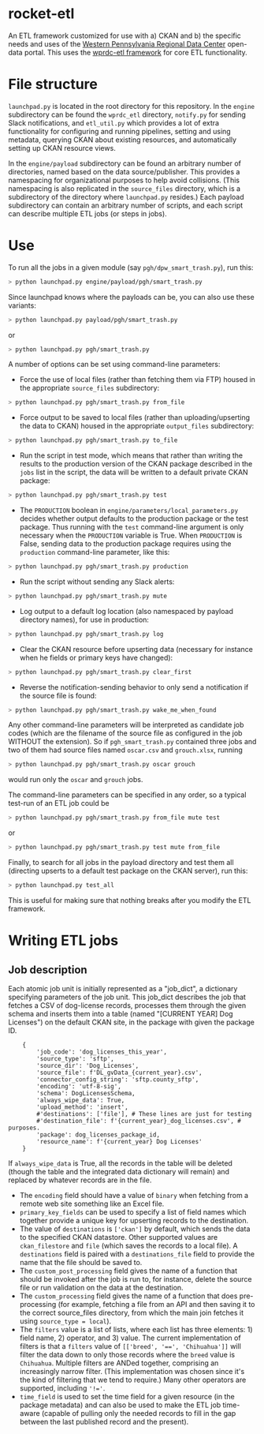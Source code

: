 # rocket-etl
An ETL framework customized for use with a) CKAN and b) the specific needs and uses of the [Western Pennsylvania Regional Data Center](https://www.wprdc.org) open-data portal. This uses the [wprdc-etl framework](https://github.com/WPRDC/wprdc-etl/) for core ETL functionality.

# File structure

`launchpad.py` is located in the root directory for this repository. In the `engine` subdirectory can be found the `wprdc_etl` directory, `notify.py` for sending Slack notifications, and `etl_util.py` which provides a lot of extra functionality for configuring and running pipelines, setting and using metadata, querying CKAN about existing resources, and automatically setting up CKAN resource views.

In the `engine/payload` subdirectory can be found an arbitrary number of directories, named based on the data source/publisher. This provides a namespacing for organizational purposes to help avoid collisions. (This namespacing is also replicated in the `source_files` directory, which is a subdirectory of the directory where `launchpad.py` resides.) Each payload subdirectory can contain an arbitrary number of scripts, and each script can describe multiple ETL jobs (or steps in jobs). 

# Use
To run all the jobs in a given module (say `pgh/dpw_smart_trash.py`), run this:
```bash
> python launchpad.py engine/payload/pgh/smart_trash.py
```

Since launchpad knows where the payloads can be, you can also use these variants:
```bash
> python launchpad.py payload/pgh/smart_trash.py
```
or
```bash
> python launchpad.py pgh/smart_trash.py
```

A number of options can be set using command-line parameters:

* Force the use of local files (rather than fetching them via FTP) housed in the appropriate `source_files` subdirectory:
```bash
> python launchpad.py pgh/smart_trash.py from_file
```

* Force output to be saved to local files (rather than uploading/upserting the data to CKAN) housed in the appropriate `output_files` subdirectory:
```bash
> python launchpad.py pgh/smart_trash.py to_file
```


* Run the script in test mode, which means that rather than writing the results to the production version of the CKAN package described in the `jobs` list in the script, the data will be written to a default private CKAN package:
```bash
> python launchpad.py pgh/smart_trash.py test
```

* The `PRODUCTION` boolean in `engine/parameters/local_parameters.py` decides whether output defaults to the production package or the test package. Thus running with the `test` command-line argument is only necessary when the `PRODUCTION` variable is True. When `PRODUCTION` is False, sending data to the production package requires using the `production` command-line parameter, like this:
```bash
> python launchpad.py pgh/smart_trash.py production
```

* Run the script without sending any Slack alerts:
```bash
> python launchpad.py pgh/smart_trash.py mute
```

* Log output to a default log location (also namespaced by payload directory names), for use in production:
```bash
> python launchpad.py pgh/smart_trash.py log
```

* Clear the CKAN resource before upserting data (necessary for instance when he fields or primary keys have changed):
```bash
> python launchpad.py pgh/smart_trash.py clear_first
```

* Reverse the notification-sending behavior to only send a notification if the source file is found:
```bash
> python launchpad.py pgh/smart_trash.py wake_me_when_found
```

Any other command-line parameters will be interpreted as candidate job codes (which are the filename of the source file as configured in the job WITHOUT the extension).  So if `pgh_smart_trash.py` contained three jobs and two of them had source files named `oscar.csv` and `grouch.xlsx`, running

```bash
> python launchpad.py pgh/smart_trash.py oscar grouch
```

would run only the `oscar` and `grouch` jobs.

The command-line parameters can be specified in any order, so a typical test-run of an ETL job could be 
```bash
> python launchpad.py pgh/smart_trash.py from_file mute test
```
or 
```bash
> python launchpad.py pgh/smart_trash.py test mute from_file
```


Finally, to search for all jobs in the payload directory and test them all (directing upserts to a default test package on the CKAN server), run this:
```bash
> python launchpad.py test_all
```
This is useful for making sure that nothing breaks after you modify the ETL framework.

# Writing ETL jobs

## Job description
Each atomic job unit is initially represented as a "job_dict", a dictionary specifying parameters of the job unit. This job_dict describes the job that fetches a CSV of dog-license records, processes them through the given schema and inserts them into a table (named "[CURRENT YEAR] Dog Licenses") on the default CKAN site, in the package with given the package ID.
```
    {
        'job_code': 'dog_licenses_this_year',
        'source_type': 'sftp',
        'source_dir': 'Dog_Licenses',
        'source_file': f'DL_gvData_{current_year}.csv',
        'connector_config_string': 'sftp.county_sftp',
        'encoding': 'utf-8-sig',
        'schema': DogLicensesSchema,
        'always_wipe_data': True,
        'upload_method': 'insert',
        #'destinations': ['file'], # These lines are just for testing
        #'destination_file': f'{current_year}_dog_licenses.csv', # purposes.
        'package': dog_licenses_package_id,
        'resource_name': f'{current_year} Dog Licenses'
    }
```
If `always_wipe_data` is True, all the records in the table will be deleted (though the table and the integrated data dictionary will remain) and replaced by whatever records are in the file.

* The `encoding` field should have a value of `binary` when fetching from a remote web site something like an Excel file.
* `primary_key_fields` can be used to specify a list of field names which together provide a unique key for upserting records to the destination.
* The value of `destinations` is `['ckan']` by default, which sends the data to the specified CKAN datastore. Other supported values are `ckan_filestore` and `file` (which saves the records to a local file). A `destinations` field is paired with a `destinations_file` field to provide the name that the file should be saved to.
* The `custom_post_processing` field gives the name of a function that should be invoked after the job is run to, for instance, delete the source file or run validation on the data at the destination.
* The `custom_processing` field gives the name of a function that does pre-processing (for example, fetching a file from an API and then saving it to the correct source_files directory, from which the main join fetches it using `source_type = local`).
* The `filters` value is a list of lists, where each list has three elements: 1) field name, 2) operator, and 3) value. The current implementation of filters is that a `filters` value of `[['breed', '==', 'Chihuahua']]` will filter the data down to only those records where the `breed` value is `Chihuahua`. Multiple filters are ANDed together, comprising an increasingly narrow filter. (This implementation was chosen since it's the kind of filtering that we tend to require.) Many other operators are supported, including `'!='`.
* `time_field` is used to set the time field for a given resource (in the package metadata) and can also be used to make the ETL job time-aware (capable of pulling only the needed records to fill in the gap between the last published record and the present).
